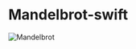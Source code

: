 # Mandelbrot-swift


![Mandelbrot](https://user-images.githubusercontent.com/979694/193474610-d8ac74ce-a12b-4239-8a7c-405fb035a5e5.gif)
